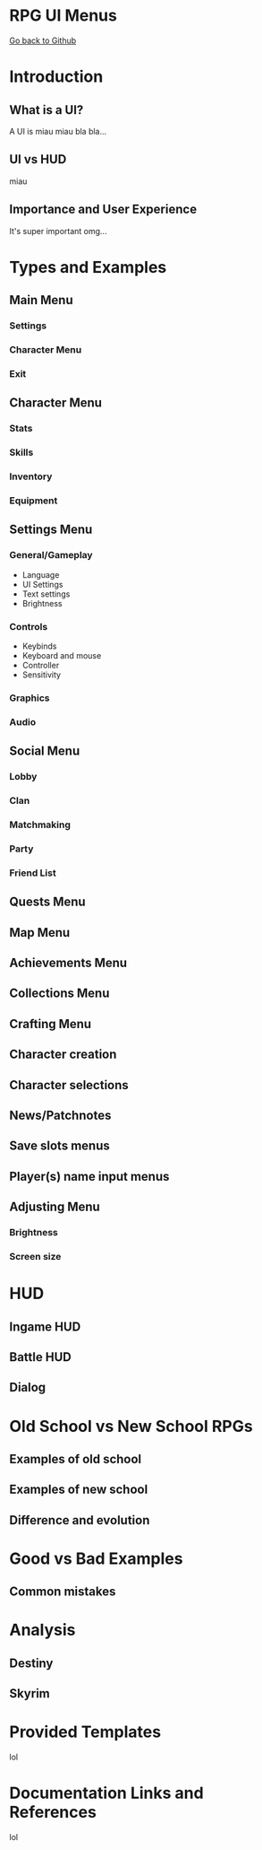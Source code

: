 # RPG UI Menus
[Go back to Github](https://github.com/paulahitz8/RPGUIMenus)

# Introduction
## What is a UI?
A UI is miau miau bla bla...

## UI vs HUD
miau

## Importance and User Experience
It's super important omg...

# Types and Examples
## Main Menu
### Settings
### Character Menu
### Exit

## Character Menu
### Stats
### Skills
### Inventory
### Equipment

## Settings Menu
### General/Gameplay
- Language
- UI Settings
- Text settings
- Brightness
### Controls
- Keybinds
- Keyboard and mouse
- Controller
- Sensitivity

### Graphics
### Audio

## Social Menu
### Lobby
### Clan
### Matchmaking
### Party
### Friend List

## Quests Menu

## Map Menu

## Achievements Menu

## Collections Menu

## Crafting Menu

## Character creation

## Character selections

## News/Patchnotes

## Save slots menus

## Player(s) name input menus

## Adjusting Menu
### Brightness
### Screen size


# HUD
## Ingame HUD
## Battle HUD
## Dialog

# Old School vs New School RPGs
## Examples of old school
## Examples of new school
## Difference and evolution

# Good vs Bad Examples
## Common mistakes

# Analysis
## Destiny
## Skyrim

# Provided Templates
lol

# Documentation Links and References
lol
